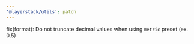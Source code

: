```yaml
---
'@layerstack/utils': patch
---
```


fix(format): Do not truncate decimal values when using `metric` preset (ex. 0.5)
